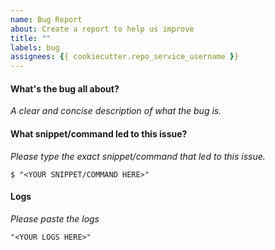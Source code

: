 ```yaml
---
name: Bug Report
about: Create a report to help us improve
title: ""
labels: bug
assignees: {{ cookiecutter.repo_service_username }}
---
```


#### What's the bug all about?

*A clear and concise description of what the bug is.*

#### What snippet/command led to this issue?

*Please type the exact snippet/command that led to this issue.*

```
$ "<YOUR SNIPPET/COMMAND HERE>"
```

#### Logs

*Please paste the logs*

```
"<YOUR LOGS HERE>"
```
